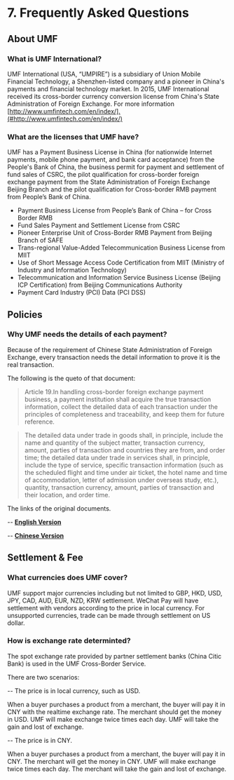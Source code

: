 # 7. Frequently Asked Questions

## About UMF

### What is UMF International?

UMF International (USA, “UMPIRE”) is a subsidiary of Union Mobile Financial Technology, a Shenzhen-listed company and a pioneer in China's payments and financial technology market. In 2015, UMF International received its cross-border currency conversion license from China's State Administration of Foreign Exchange. For more information [http://www.umfintech.com/en/index/].(#http://www.umfintech.com/en/index/)

### What are the licenses that UMF have?

UMF has a Payment Business License in China (for nationwide Internet payments, mobile phone payment, and bank card acceptance) from the People's Bank of China, the business permit for payment and settlement of fund sales of CSRC, the pilot qualification for cross-border foreign exchange payment from the State Administration of Foreign Exchange Beijing Branch and the pilot qualification for Cross-border RMB payment from People’s Bank of China. 

- Payment Business License from People’s Bank of China – for Cross Border RMB
- Fund Sales Payment and Settlement License from CSRC
- Pioneer Enterprise Unit of Cross-Border RMB Payment from Beijing Branch of SAFE
- Trans-regional Value-Added Telecommunication Business License from MIIT
- Use of Short Message Access Code Certification from MIIT (Ministry of Industry and Information Technology)
- Telecommunication and Information Service Business License (Beijing ICP Certification) from Beijing Communications Authority
- Payment Card Industry (PCI) Data (PCI DSS)

[comment]: # (### What kinds of service UMF International provided?)



[comment]: # (### What is the advantage of UMF International?)



[comment]: # (### What is the limitation of UMF International services?)



## Policies

### Why UMF needs the details of each payment?

Because of the requirement of Chinese State Administration of Foreign Exchange, every transaction needs the detail information to prove it is the real transaction.

The following is the queto of that document:

>Article 19.In handling cross-border foreign exchange payment business, a payment institution shall acquire the true transaction information, collect the detailed data of each transaction under the principles of completeness and traceability, and keep them for future reference.

>The detailed data under trade in goods shall, in principle, include the name and quantity of the subject matter, transaction currency, amount, parties of transaction and countries they are from, and order time; the detailed data under trade in services shall, in principle, include the type of service, specific transaction information (such as the scheduled flight and time under air ticket, the hotel name and time of accommodation, letter of admission under overseas study, etc.), quantity, transaction currency, amount, parties of transaction and their location, and order time.


The links of the original documents.

-- **[English Version](http://www.safe.gov.cn/wps/portal/!ut/p/c5/04_SB8K8xLLM9MSSzPy8xBz9CP0os3gPZxdnX293QwP30FAnA8_AEBc3C1NjI3dXE6B8JG55MwMCusNB9uHXD5I3wAEcDfT9PPJzU_Uj9aPMcZnibGquH5mTmp6YXKlfkBthkGUSqggAHuiZXA!!/dl3/d3/L2dJQSEvUUt3QS9ZQnZ3LzZfSENEQ01LRzEwT085RTBJNkE1U1NDRzNMTDQ!/?WCM_GLOBAL_CONTEXT=/wps/wcm/connect/safe_web_store/state+administration+of+foreign+exchange/rules+and+regulations/fcd6068047a9715089a3a9eee2a1794d)**

-- **[Chinese Version](http://www.safe.gov.cn/wps/portal/!ut/p/c4/04_SB8K8xLLM9MSSzPy8xBz9CP0os3gPZxdnX293QwMLE09nA09Pr0BXLy8PQyNPI_2CbEdFAKLWUno!/?WCM_GLOBAL_CONTEXT=/wps/wcm/connect/safe_web_store/safe_web/zcfg/jcxmwhgl/jcxmzh/node_zcfg_jcxm_jcxmzh_store/0a685180471ba70aaa05ae3b4795588d)**

## Settlement & Fee

### What currencies does UMF cover?

UMF support major currencies including but not limited to GBP, HKD, USD, JPY, CAD, AUD, EUR, NZD, KRW settlement. WeChat Pay will have settlement with vendors according to the price in local currency. For unsupported currencies, trade can be made through settlement on US dollar.

### How is exchange rate determinted?

The spot exchange rate provided by partner settlement banks (China Citic Bank) is used in the UMF Cross-Border Service. 

There are two scenarios:

-- The price is in local currency, such as USD. 

When a buyer purchases a product from a merchant, the buyer will pay it in CNY with the realtime exchange rate. The merchant should get the money in USD. UMF will make exchange twice times each day. UMF will take the gain and lost of exchange.

-- The price is in CNY. 

When a buyer purchases a product from a merchant, the buyer will pay it in CNY. The merchant will get the money in CNY. UMF will make exchange twice times each day. The merchant will take the gain and lost of exchange.

